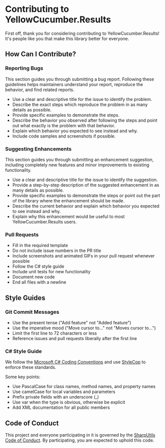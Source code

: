 # Contributing to YellowCucumber.Results

First off, thank you for considering contributing to YellowCucumber.Results! It's people like you that make this library better for everyone.

## How Can I Contribute?

### Reporting Bugs

This section guides you through submitting a bug report. Following these guidelines helps maintainers understand your report, reproduce the behavior, and find related reports.

- Use a clear and descriptive title for the issue to identify the problem.
- Describe the exact steps which reproduce the problem in as many details as possible.
- Provide specific examples to demonstrate the steps.
- Describe the behavior you observed after following the steps and point out what exactly is the problem with that behavior.
- Explain which behavior you expected to see instead and why.
- Include code samples and screenshots if possible.

### Suggesting Enhancements

This section guides you through submitting an enhancement suggestion, including completely new features and minor improvements to existing functionality.

- Use a clear and descriptive title for the issue to identify the suggestion.
- Provide a step-by-step description of the suggested enhancement in as many details as possible.
- Provide specific examples to demonstrate the steps or point out the part of the library where the enhancement should be made.
- Describe the current behavior and explain which behavior you expected to see instead and why.
- Explain why this enhancement would be useful to most YellowCucumber.Results users.

### Pull Requests

- Fill in the required template
- Do not include issue numbers in the PR title
- Include screenshots and animated GIFs in your pull request whenever possible
- Follow the C# style guide
- Include unit tests for new functionality
- Document new code
- End all files with a newline

## Style Guides

### Git Commit Messages

- Use the present tense ("Add feature" not "Added feature")
- Use the imperative mood ("Move cursor to..." not "Moves cursor to...")
- Limit the first line to 72 characters or less
- Reference issues and pull requests liberally after the first line

### C# Style Guide

We follow the [Microsoft C# Coding Conventions](https://docs.microsoft.com/en-us/dotnet/csharp/programming-guide/inside-a-program/coding-conventions) and use [StyleCop](https://github.com/StyleCop/StyleCop) to enforce these standards.

Some key points:

- Use PascalCase for class names, method names, and property names
- Use camelCase for local variables and parameters
- Prefix private fields with an underscore (_)
- Use var when the type is obvious, otherwise be explicit
- Add XML documentation for all public members

## Code of Conduct

This project and everyone participating in it is governed by the [SharpUtils Code of Conduct](CODE_OF_CONDUCT.md). By participating, you are expected to uphold this code.